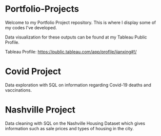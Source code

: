 # Portfolio-Projects

Welcome to my Portfolio Project repository. This is where I display some of my codes I've developed.

Data visualization for these outputs can be found at my Tableau Public Profile.

Tableau Profile: https://public.tableau.com/app/profile/jianxing#!/

# Covid Project

Data exploration with SQL on information regarding Covid-19 deaths and vaccinations.

# Nashville Project

Data cleaning with SQL on the Nashville Housing Dataset which gives information such as sale prices and types of housing in the city.
